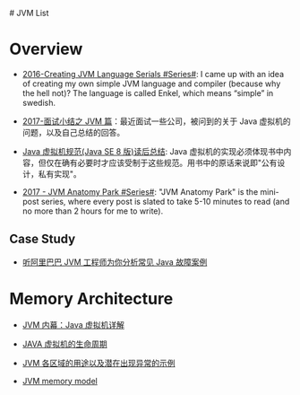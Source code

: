

# JVM List

# Overview

- [2016-Creating JVM Language Serials #Series#](http://jakubdziworski.github.io/categories.html#Enkel-ref): I came up with an idea of creating my own simple JVM language and compiler (because why the hell not)? The language is called Enkel, which means “simple” in swedish.

- [2017-面试小结之 JVM 篇](http://ginobefunny.com/post/jvm_interview_questions/)：最近面试一些公司，被问到的关于 Java 虚拟机的问题，以及自己总结的回答。

- [Java 虚拟机规范(Java SE 8 版)读后总结](http://www.jianshu.com/p/00ffffc9103c?from=timeline): Java 虚拟机的实现必须体现书中内容，但仅在确有必要时才应该受制于这些规范。用书中的原话来说即"公有设计，私有实现"。

- [2017 - JVM Anatomy Park #Series#](http://6me.us/oa8): "JVM Anatomy Park" is the mini-post series, where every post is slated to take 5-10 minutes to read (and no more than 2 hours for me to write).

## Case Study

- [听阿里巴巴 JVM 工程师为你分析常见 Java 故障案例](http://dbaplus.cn/news-21-173-1.html)

# Memory Architecture

- [JVM 内幕：Java 虚拟机详解](http://www.importnew.com/17770.html)

- [JAVA 虚拟机的生命周期](http://www.tuicool.com/articles/BVz2qqq)

- [JVM 各区域的用途以及潜在出现异常的示例](https://www.devh.net/yidongnan/blog/4v312p6ben9jnbg403tsnkvgan)

- [JVM memory model](http://coding-geek.com/jvm-memory-model/#Stack_based_architecture)
